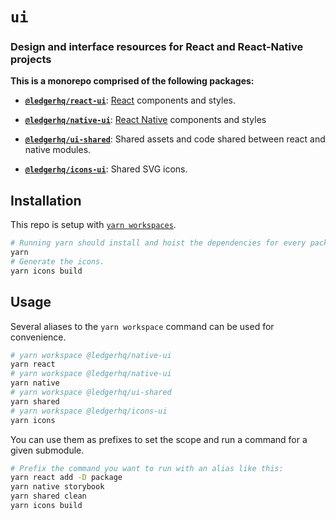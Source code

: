 # `ui`

### Design and interface resources for React and React-Native projects

**This is a monorepo comprised of the following packages:**

- [**`@ledgerhq/react-ui`**](https://github.com/LedgerHQ/ui/tree/main/packages/react): [React](https://reactjs.org/) components and styles.

- [**`@ledgerhq/native-ui`**](https://github.com/LedgerHQ/ui/tree/main/packages/native): [React Native](https://reactnative.dev/) components and styles

- [**`@ledgerhq/ui-shared`**](https://github.com/LedgerHQ/ui/tree/main/packages/shared): Shared assets and code shared between react and native modules.

- [**`@ledgerhq/icons-ui`**](https://github.com/LedgerHQ/ui/tree/main/packages/icons): Shared SVG icons.

## Installation

This repo is setup with [`yarn workspaces`](https://classic.yarnpkg.com/en/docs/workspaces).

```sh
# Running yarn should install and hoist the dependencies for every package.
yarn
# Generate the icons.
yarn icons build
```

## Usage

Several aliases to the `yarn workspace` command can be used for convenience.

```sh
# yarn workspace @ledgerhq/native-ui
yarn react
# yarn workspace @ledgerhq/native-ui
yarn native
# yarn workspace @ledgerhq/ui-shared
yarn shared
# yarn workspace @ledgerhq/icons-ui
yarn icons
```

You can use them as prefixes to set the scope and run a command for a given submodule.

```sh
# Prefix the command you want to run with an alias like this:
yarn react add -D package
yarn native storybook
yarn shared clean
yarn icons build
```
